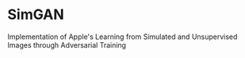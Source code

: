 # SimGAN
Implementation of Apple's Learning from Simulated and Unsupervised Images through Adversarial Training
